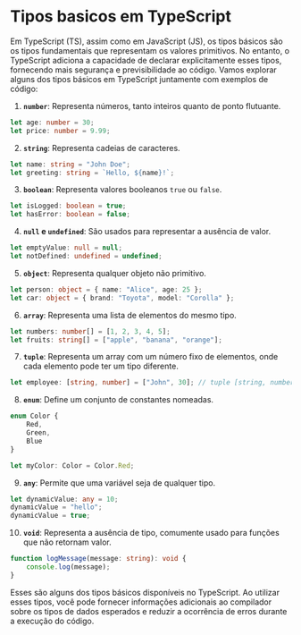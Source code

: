# Tipos basicos em TypeScript

Em TypeScript (TS), assim como em JavaScript (JS), os tipos básicos são os tipos fundamentais que representam os valores primitivos. No entanto, o TypeScript adiciona a capacidade de declarar explicitamente esses tipos, fornecendo mais segurança e previsibilidade ao código. Vamos explorar alguns dos tipos básicos em TypeScript juntamente com exemplos de código:

1. **`number`**: Representa números, tanto inteiros quanto de ponto flutuante.

```typescript
let age: number = 30;
let price: number = 9.99;
```

2. **`string`**: Representa cadeias de caracteres.

```typescript
let name: string = "John Doe";
let greeting: string = `Hello, ${name}!`;
```

3. **`boolean`**: Representa valores booleanos `true` ou `false`.

```typescript
let isLogged: boolean = true;
let hasError: boolean = false;
```

4. **`null` e `undefined`**: São usados para representar a ausência de valor.

```typescript
let emptyValue: null = null;
let notDefined: undefined = undefined;
```

5. **`object`**: Representa qualquer objeto não primitivo.

```typescript
let person: object = { name: "Alice", age: 25 };
let car: object = { brand: "Toyota", model: "Corolla" };
```

6. **`array`**: Representa uma lista de elementos do mesmo tipo.

```typescript
let numbers: number[] = [1, 2, 3, 4, 5];
let fruits: string[] = ["apple", "banana", "orange"];
```

7. **`tuple`**: Representa um array com um número fixo de elementos, onde cada elemento pode ter um tipo diferente.

```typescript
let employee: [string, number] = ["John", 30]; // tuple [string, number]
```

8. **`enum`**: Define um conjunto de constantes nomeadas.

```typescript
enum Color {
    Red,
    Green,
    Blue
}

let myColor: Color = Color.Red;
```

9. **`any`**: Permite que uma variável seja de qualquer tipo.

```typescript
let dynamicValue: any = 10;
dynamicValue = "hello";
dynamicValue = true;
```

10. **`void`**: Representa a ausência de tipo, comumente usado para funções que não retornam valor.

```typescript
function logMessage(message: string): void {
    console.log(message);
}
```

Esses são alguns dos tipos básicos disponíveis no TypeScript. Ao utilizar esses tipos, você pode fornecer informações adicionais ao compilador sobre os tipos de dados esperados e reduzir a ocorrência de erros durante a execução do código.